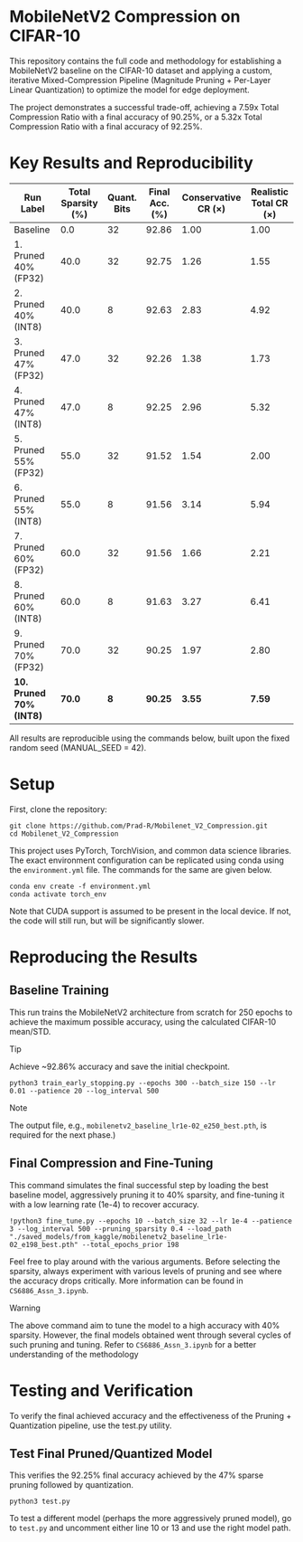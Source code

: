 # MobileNetV2 Compression on CIFAR-10
This repository contains the full code and methodology for establishing a MobileNetV2 baseline on the CIFAR-10 dataset and applying a custom, iterative Mixed-Compression Pipeline (Magnitude Pruning + Per-Layer Linear Quantization) to optimize the model for edge deployment.

The project demonstrates a successful trade-off, achieving a 7.59x Total Compression Ratio with a final accuracy of 90.25%, or a 5.32x Total Compression Ratio with a final accuracy of 92.25%.

# Key Results and Reproducibility
| Run Label                  | Total Sparsity (%) | Quant. Bits | Final Acc. (%) | Conservative CR (×) | Realistic Total CR (×) |
|----------------------------|------------------|------------|----------------|-------------------|------------------------|
| Baseline                   | 0.0              | 32         | 92.86          | 1.00              | 1.00                   |
| 1. Pruned 40% (FP32)       | 40.0             | 32         | 92.75          | 1.26              | 1.55                   |
| 2. Pruned 40% (INT8)       | 40.0             | 8          | 92.63          | 2.83              | 4.92                   |
| 3. Pruned 47% (FP32)       | 47.0             | 32         | 92.26          | 1.38              | 1.73                   |
| 4. Pruned 47% (INT8)       | 47.0             | 8          | 92.25          | 2.96              | 5.32                   |
| 5. Pruned 55% (FP32)       | 55.0             | 32         | 91.52          | 1.54              | 2.00                   |
| 6. Pruned 55% (INT8)       | 55.0             | 8          | 91.56          | 3.14              | 5.94                   |
| 7. Pruned 60% (FP32)       | 60.0             | 32         | 91.56          | 1.66              | 2.21                   |
| 8. Pruned 60% (INT8)       | 60.0             | 8          | 91.63          | 3.27              | 6.41                   |
| 9. Pruned 70% (FP32)       | 70.0             | 32         | 90.25          | 1.97              | 2.80                   |
| **10. Pruned 70% (INT8)**  | **70.0**         | **8**      | **90.25**      | **3.55**          | **7.59**               |

All results are reproducible using the commands below, built upon the fixed random seed (MANUAL_SEED = 42).

# Setup
First, clone the repository:
```
git clone https://github.com/Prad-R/Mobilenet_V2_Compression.git
cd Mobilenet_V2_Compression
```

This project uses PyTorch, TorchVision, and common data science libraries. The exact environment configuration can be replicated using conda using the `environment.yml` file. The commands for the same are given below.
```
conda env create -f environment.yml
conda activate torch_env
```

Note that CUDA support is assumed to be present in the local device. If not, the code will still run, but will be significantly slower.

# Reproducing the Results

## Baseline Training
This run trains the MobileNetV2 architecture from scratch for 250 epochs to achieve the maximum possible accuracy, using the calculated CIFAR-10 mean/STD.

> [!TIP]
>  Achieve ~92.86% accuracy and save the initial checkpoint.
```
python3 train_early_stopping.py --epochs 300 --batch_size 150 --lr 0.01 --patience 20 --log_interval 500
```

> [!NOTE]
> The output file, e.g., `mobilenetv2_baseline_lr1e-02_e250_best.pth`, is required for the next phase.)

## Final Compression and Fine-Tuning
This command simulates the final successful step by loading the best baseline model, aggressively pruning it to 40% sparsity, and fine-tuning it with a low learning rate (1e-4) to recover accuracy.

```
!python3 fine_tune.py --epochs 10 --batch_size 32 --lr 1e-4 --patience 3 --log_interval 500 --pruning_sparsity 0.4 --load_path "./saved_models/from_kaggle/mobilenetv2_baseline_lr1e-02_e198_best.pth" --total_epochs_prior 198
```

Feel free to play around with the various arguments. Before selecting the sparsity, always experiment with various levels of pruning and see where the accuracy drops critically. More information can be found in `CS6886_Assn_3.ipynb`.

> [!WARNING]
> The above command aim to tune the model to a high accuracy with 40% sparsity. However, the final models obtained went through several cycles of such pruning and tuning. Refer to `CS6886_Assn_3.ipynb` for a better understanding of the methodology

# Testing and Verification

To verify the final achieved accuracy and the effectiveness of the Pruning + Quantization pipeline, use the test.py utility.

## Test Final Pruned/Quantized Model
This verifies the 92.25% final accuracy achieved by the 47% sparse pruning followed by quantization.

```
python3 test.py
```
To test a different model (perhaps the more aggressively pruned model), go to `test.py` and uncomment either line 10 or 13 and use the right model path.
